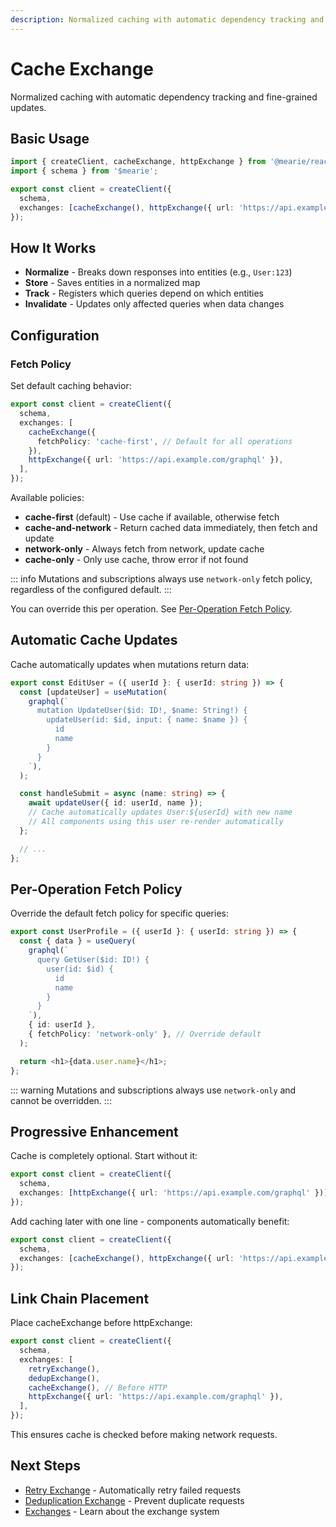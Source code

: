 ```yaml
---
description: Normalized caching with automatic dependency tracking and fine-grained updates. Configure fetch policies and enable progressive enhancement.
---
```


# Cache Exchange

Normalized caching with automatic dependency tracking and fine-grained updates.

## Basic Usage

```typescript
import { createClient, cacheExchange, httpExchange } from '@mearie/react'; // or @mearie/vue, @mearie/svelte, @mearie/solid
import { schema } from '$mearie';

export const client = createClient({
  schema,
  exchanges: [cacheExchange(), httpExchange({ url: 'https://api.example.com/graphql' })],
});
```

## How It Works

- **Normalize** - Breaks down responses into entities (e.g., `User:123`)
- **Store** - Saves entities in a normalized map
- **Track** - Registers which queries depend on which entities
- **Invalidate** - Updates only affected queries when data changes

## Configuration

### Fetch Policy

Set default caching behavior:

```typescript
export const client = createClient({
  schema,
  exchanges: [
    cacheExchange({
      fetchPolicy: 'cache-first', // Default for all operations
    }),
    httpExchange({ url: 'https://api.example.com/graphql' }),
  ],
});
```

Available policies:

- **cache-first** (default) - Use cache if available, otherwise fetch
- **cache-and-network** - Return cached data immediately, then fetch and update
- **network-only** - Always fetch from network, update cache
- **cache-only** - Only use cache, throw error if not found

::: info
Mutations and subscriptions always use `network-only` fetch policy, regardless of the configured default.
:::

You can override this per operation. See [Per-Operation Fetch Policy](#per-operation-fetch-policy).

## Automatic Cache Updates

Cache automatically updates when mutations return data:

```typescript
export const EditUser = ({ userId }: { userId: string }) => {
  const [updateUser] = useMutation(
    graphql(`
      mutation UpdateUser($id: ID!, $name: String!) {
        updateUser(id: $id, input: { name: $name }) {
          id
          name
        }
      }
    `),
  );

  const handleSubmit = async (name: string) => {
    await updateUser({ id: userId, name });
    // Cache automatically updates User:${userId} with new name
    // All components using this user re-render automatically
  };

  // ...
};
```

## Per-Operation Fetch Policy

Override the default fetch policy for specific queries:

```typescript
export const UserProfile = ({ userId }: { userId: string }) => {
  const { data } = useQuery(
    graphql(`
      query GetUser($id: ID!) {
        user(id: $id) {
          id
          name
        }
      }
    `),
    { id: userId },
    { fetchPolicy: 'network-only' }, // Override default
  );

  return <h1>{data.user.name}</h1>;
};
```

::: warning
Mutations and subscriptions always use `network-only` and cannot be overridden.
:::

## Progressive Enhancement

Cache is completely optional. Start without it:

```typescript
export const client = createClient({
  schema,
  exchanges: [httpExchange({ url: 'https://api.example.com/graphql' })],
});
```

Add caching later with one line - components automatically benefit:

```typescript
export const client = createClient({
  schema,
  exchanges: [cacheExchange(), httpExchange({ url: 'https://api.example.com/graphql' })],
});
```

## Link Chain Placement

Place cacheExchange before httpExchange:

```typescript
export const client = createClient({
  schema,
  exchanges: [
    retryExchange(),
    dedupExchange(),
    cacheExchange(), // Before HTTP
    httpExchange({ url: 'https://api.example.com/graphql' }),
  ],
});
```

This ensures cache is checked before making network requests.

## Next Steps

- [Retry Exchange](/exchanges/retry) - Automatically retry failed requests
- [Deduplication Exchange](/exchanges/dedup) - Prevent duplicate requests
- [Exchanges](/guides/links) - Learn about the exchange system

